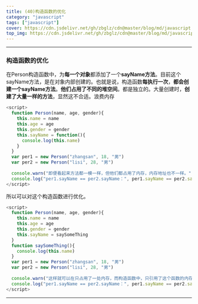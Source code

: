```yaml
---
title: (40)构造函数的优化
category: "javascript"
tags: ["javascript"]
cover: https://cdn.jsdelivr.net/gh/zbglz/cdn@master/blog/md/javascript.svg
top_img: https://cdn.jsdelivr.net/gh/zbglz/cdn@master/blog/md/javascript.svg
---
```


***

### 构造函数的优化

在Person构造函数中，为**每一个对象**都添加了一个**sayName方法**。目前这个sayName方法，是在对象内部创建的。也就是说，构造函数**每执行一次**，**都会创建一个sayName方法**。**他们占用了不同的堆空间**。都是独立的。大量创建时，**创建了大量一样的方法**，显然这不合适。浪费内存

```js js
<script>
  function Person(name, age, gender){
    this.name = name
    this.age = age
    this.gender = gender
    this.sayName = function(){
      console.log(this.name)
    }
  }
  var per1 = new Person("zhangsan", 18, "男")
  var per2 = new Person("lisi", 28, "男")
  
  console.warn("即便看起来方法都一模一样，但他们都占用了内存，内存地址也不一样。")
  console.log("per1.sayName == per2.sayName：", per1.sayName == per2.sayName)
</script>
```

所以可以对这个构造函数进行优化。

```js js
<script>
  function Person(name, age, gender){
    this.name = name
    this.age = age
    this.gender = gender
    this.sayName = saySomeThing
  }
  function saySomeThing(){
    console.log(this.name)
  }
  var per1 = new Person("zhangsan", 18, "男")
  var per2 = new Person("lisi", 28, "男")
  
  console.warn("这样就可以在只占用了一处内存，而构造函数中，只引用了这个函数的内存地址，这下无论new多少个构造函数，都不会造成内存的太多浪费。")
  console.log("per1.sayName == per2.sayName：", per1.sayName == per2.sayName)
</script>
```

***

